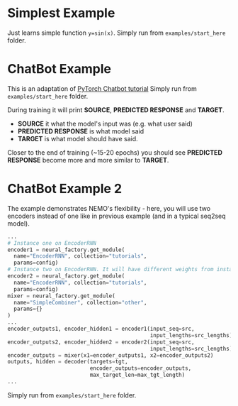 
# Simplest Example
Just learns simple function `y=sin(x)`.
Simply run from `examples/start_here` folder.

# ChatBot Example
This is an adaptation of [PyTorch Chatbot tutorial](https://pytorch.org/tutorials/beginner/chatbot_tutorial.html)
Simply run from `examples/start_here` folder.

During training it will print **SOURCE**, **PREDICTED RESPONSE** and **TARGET**.

* **SOURCE** it what the model's input was (e.g. what user said)
* **PREDICTED RESPONSE** is what model said
* **TARGET** is what model should have said.

Closer to the end of training (~15-20 epochs) you should see **PREDICTED RESPONSE** become more and more similar to **TARGET**.  

# ChatBot Example 2
The example demonstrates NEMO's flexibility - here, you will use two encoders instead of one like in
previous example (and in a typical seq2seq model).
```python
...
# Instance one on EncoderRNN
encoder1 = neural_factory.get_module(
  name="EncoderRNN", collection="tutorials",
  params=config)
# Instance two on EncoderRNN. It will have different weights from instance one
encoder2 = neural_factory.get_module(
  name="EncoderRNN", collection="tutorials",
  params=config)
mixer = neural_factory.get_module(
  name="SimpleCombiner", collection="other",
  params={}
)
...
encoder_outputs1, encoder_hidden1 = encoder1(input_seq=src,
                                             input_lengths=src_lengths)
encoder_outputs2, encoder_hidden2 = encoder2(input_seq=src,
                                             input_lengths=src_lengths)
encoder_outputs = mixer(x1=encoder_outputs1, x2=encoder_outputs2)
outputs, hidden = decoder(targets=tgt,
                          encoder_outputs=encoder_outputs,
                          max_target_len=max_tgt_length)
...                          
```
Simply run from `examples/start_here` folder.
